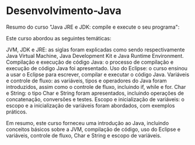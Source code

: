 # Desenvolvimento-Java

Resumo do curso "Java JRE e JDK: compile e execute o seu programa":

Este curso abordou as seguintes temáticas:

JVM, JDK e JRE: as siglas foram explicadas como sendo respectivamente Java Virtual Machine, Java Development Kit e Java Runtime Environment.
Compilação e execução de código Java: o processo de compilação e execução de código Java foi apresentado.
Uso do Eclipse: o curso ensinou a usar o Eclipse para escrever, compilar e executar o código Java.
Variáveis e controle de fluxo: as variáveis, tipos e operadores do Java foram introduzidos, assim como o controle de fluxo, incluindo if, while e for.
Char e String: o tipo Char e String foram apresentados, incluindo operações de concatenação, conversões e testes.
Escopo e inicialização de variáveis: o escopo e a inicialização de variáveis foram abordados, com exemplos práticos.


Em resumo, este curso forneceu uma introdução ao Java, incluindo conceitos básicos sobre a JVM, compilação de código, uso do Eclipse e variáveis, controle de fluxo, Char e String e escopo de variáveis.




